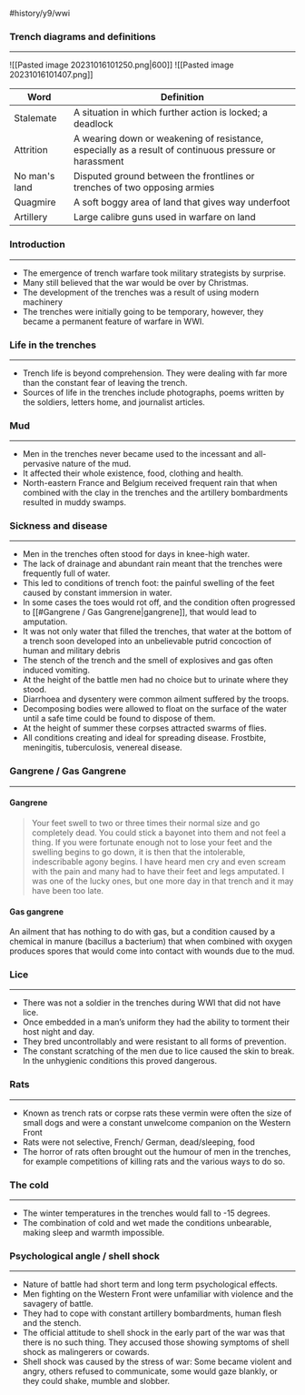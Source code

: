 #history/y9/wwi 

### Trench diagrams and definitions
---
![[Pasted image 20231016101250.png|600]]
![[Pasted image 20231016101407.png]]

| Word          | Definition                                                                                             |
| ------------- | ------------------------------------------------------------------------------------------------------ |
| Stalemate     | A situation in which further action is locked; a deadlock                                              |
| Attrition     | A wearing down or weakening of resistance, especially as a result of continuous pressure or harassment |
| No man's land | Disputed ground between the frontlines or trenches of two opposing armies                              |
| Quagmire      | A soft boggy area of land that gives way underfoot                                                     |
| Artillery     | Large calibre guns used in warfare on land                                                             | 


### Introduction
---
- The emergence of trench warfare took military strategists by surprise.
- Many still believed that the war would be over by Christmas.
- The development of the trenches was a result of using modern machinery
- The trenches were initially going to be temporary, however, they became a permanent feature of warfare in WWI.


### Life in the trenches
---
- Trench life is beyond comprehension. They were dealing with far more than the constant fear of leaving the trench.
- Sources of life in the trenches include photographs, poems written by the soldiers, letters home, and journalist articles.


### Mud
---
- Men in the trenches never became used to the incessant and all-pervasive nature of the mud.
- It affected their whole existence, food, clothing and health.
- North-eastern France and Belgium received frequent rain that when combined with the clay in the trenches and the artillery bombardments resulted in muddy swamps.


### Sickness and disease
---
- Men in the trenches often stood for days in knee-high water.
- The lack of drainage and abundant rain meant that the trenches were frequently full of water. 
- This led to conditions of trench foot: the painful swelling of the feet caused by constant immersion in water.
- In some cases the toes would rot off, and the condition often progressed to [[#Gangrene / Gas Gangrene|gangrene]], that would lead to amputation.
- It was not only water that filled the trenches, that water at the bottom of a trench soon developed into an unbelievable putrid concoction of human and military debris
- The stench of the trench and the smell of explosives and gas often induced vomiting.
- At the height of the battle men had no choice but to urinate where they stood. 
- Diarrhoea and dysentery were common ailment suffered by the troops.
- Decomposing bodies were allowed to float on the surface of the water until a safe time could be found to dispose of them.
- At the height of summer these corpses attracted swarms of flies.
- All conditions creating and ideal for spreading disease. Frostbite, meningitis, tuberculosis, venereal disease.

### Gangrene / Gas Gangrene
---
#### Gangrene
> Your feet swell to two or three times their normal size and go completely dead. You could stick a bayonet into them and not feel a thing. If you were fortunate enough not to lose your feet and the swelling begins to go down, it is then that the intolerable, indescribable agony begins. I have heard men cry and even scream with the pain and many had to have their feet and legs amputated. I was one of the lucky ones, but one more day in that trench and it may have been too late.

#### Gas gangrene
An ailment that has nothing to do with gas, but a condition caused by a chemical in manure (bacillus a bacterium) that when combined with oxygen produces spores that would come into contact with wounds due to the mud.

### Lice
---
- There was not a soldier in the trenches during WWI that did not have lice. 
- Once embedded in a man’s uniform they had the ability to torment their host night and day.
- They bred uncontrollably and were resistant to all forms of prevention.
- The constant scratching of the men due to lice caused the skin to break. In the unhygienic conditions this proved dangerous.


### Rats
---
- Known as trench rats or corpse rats these vermin were often the size of small dogs and were a constant unwelcome companion on the Western Front
- Rats were not selective, French/ German, dead/sleeping, food
- The horror of rats often brought out the humour of men in the trenches, for example competitions of killing rats and the various ways to do so.


### The cold
---
- The winter temperatures in the trenches would fall to -15 degrees.
- The combination of cold and wet made the conditions unbearable, making sleep and warmth impossible.


### Psychological angle / shell shock
---
- Nature of battle had short term and long term psychological effects.
- Men fighting on the Western Front were unfamiliar with violence and the savagery of battle.
- They had to cope with constant artillery bombardments, human flesh and the stench.
- The official attitude to shell shock in the early part of the war was that there is no such thing. They accused those showing symptoms of shell shock as malingerers or cowards.
- Shell shock was caused by the stress of war: Some became violent and angry, others refused to communicate, some would gaze blankly, or they could shake, mumble and slobber.
